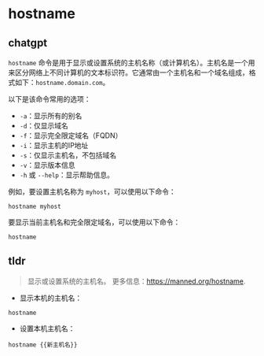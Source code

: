# hostname 
## chatgpt 
`hostname` 命令是用于显示或设置系统的主机名称（或计算机名）。主机名是一个用来区分网络上不同计算机的文本标识符。它通常由一个主机名和一个域名组成，格式如下：`hostname.domain.com`。

以下是该命令常用的选项：

- `-a`：显示所有的别名
- `-d`：仅显示域名
- `-f`：显示完全限定域名（FQDN）
- `-i`：显示主机的IP地址
- `-s`：仅显示主机名，不包括域名
- `-v`：显示版本信息
- `-h` 或 `--help`：显示帮助信息。

例如，要设置主机名称为 `myhost`，可以使用以下命令：

```
hostname myhost
```

要显示当前主机名和完全限定域名，可以使用以下命令：

```
hostname
``` 

## tldr 
 
> 显示或设置系统的主机名。
> 更多信息：<https://manned.org/hostname>.

- 显示本机的主机名：

`hostname`

- 设置本机主机名：

`hostname {{新主机名}}`

